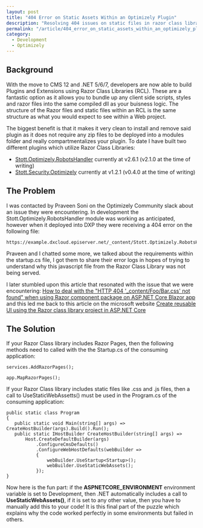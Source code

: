 ```yaml
---
layout: post
title: "404 Error on Static Assets Within an Optimizely Plugin"
description: "Resolving 404 issues on static files in razor class libraries using the _content/foo.bar/scripts.js path."
permalink: "/article/404_error_on_static_assets_within_an_optimizely_plugin/"
category:
  - Development
  - Optimizely
---
```


## Background

With the move to CMS 12 and .NET 5/6/7, developers are now able to build Plugins and Extensions using Razor Class Libraries (RCL).  These are a fantastic option as it allows you to bundle up any client side scripts, styles and razor files into the same compiled dll as your buisness logic.  The structure of the Razor files and static files within an RCL is the same structure as what you would expect to see within a Web project.

The biggest benefit is that it makes it very clean to install and remove said plugin as it does not require any zip files to be deployed into a modules folder and really compartmentalizes your plugin.  To date I have built two different plugins which utilize Razor Class Libraries:

- [Stott.Optimizely.RobotsHandler](https://github.com/GeekInTheNorth/Stott.Optimizely.RobotsHandler) currently at v2.6.1 (v2.1.0 at the time of writing)
- [Stott.Security.Optimizely](https://github.com/GeekInTheNorth/Stott.Security.Optimizely) currently at v1.2.1 (v0.4.0 at the time of writing)

## The Problem

I was contacted by Praveen Soni on the Optimizely Community slack about an issue they were encountering.  In development the Stott.Optimizely.RobotsHandler module was working as anticipated, however when it deployed into DXP they were receiving a 404 error on the following file: 

```
https://example.dxcloud.episerver.net/_content/Stott.Optimizely.RobotsHandler/RobotsAdmin.js
```

Praveen and I chatted some more, we talked about the requirements within the startup.cs file, I got them to share their error logs in hopes of trying to understand why this javascript file from the Razor Class Library was not being served.

I later stumbled upon this article that resonated with the issue that we were encountering: [How to deal with the "HTTP 404 '_content/Foo/Bar.css' not found" when using Razor component package on ASP.NET Core Blazor app](https://dev.to/j_sakamoto/how-to-deal-with-the-http-404-content-foo-bar-css-not-found-when-using-razor-component-package-on-asp-net-core-blazor-app-aai) and this led me back to this article on the microsoft website [Create reusable UI using the Razor class library project in ASP.NET Core](https://learn.microsoft.com/en-us/aspnet/core/razor-pages/ui-class?view=aspnetcore-6.0&amp;amp;tabs=visual-studio) 

## The Solution

If your Razor Class library includes Razor Pages, then the following methods need to called with the the Startup.cs of the consuming application:

```
services.AddRazorPages();

app.MapRazorPages();
```

If your Razor Class library includes static files like .css and .js files, then a call to UseStaticWebAssetts() must be used in the Program.cs of the consuming application:

```
public static class Program
{
   public static void Main(string[] args) => CreateHostBuilder(args).Build().Run();
   public static IHostBuilder CreateHostBuilder(string[] args) =>
       Host.CreateDefaultBuilder(args)
           .ConfigureCmsDefaults()
           .ConfigureWebHostDefaults(webBuilder =>
           {
               webBuilder.UseStartup<Startup>();
               webBuilder.UseStaticWebAssets();
           });
}
```

Now here is the fun part: if the **ASPNETCORE_ENVIRONMENT** environment variable is set to Development, then .NET automatically includes a call to **UseStaticWebAssets()**, if it is set to any other value, then you have to manually add this to your code!  It is this final part of the puzzle which explains why the code worked perfectly in some environments but failed in others.